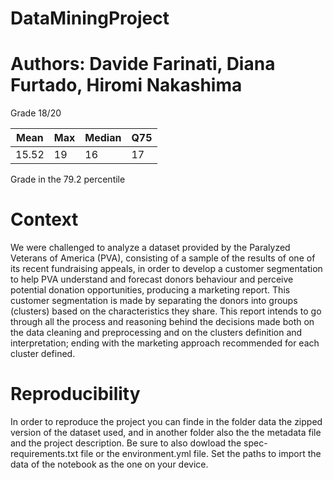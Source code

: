 # DataMiningProject

# Authors: Davide Farinati, Diana Furtado, Hiromi Nakashima

Grade 18/20

Mean | Max | Median | Q75
-----|-----|--------|----
15.52| 19  |  16    | 17

Grade in the 79.2 percentile

# Context

We were challenged to analyze a dataset provided by the Paralyzed Veterans of America (PVA), consisting of a sample of the results of one of its recent fundraising appeals, in order to develop a customer segmentation to help PVA understand and forecast donors behaviour and perceive potential donation opportunities, producing a marketing report.
This customer segmentation is made by separating the donors into groups (clusters) based on the characteristics they share.
This report intends to go through all the process and reasoning behind the decisions made both on the data cleaning and preprocessing and on the clusters definition and interpretation; ending with the marketing approach recommended for each cluster defined.

# Reproducibility

In order to reproduce the project you can finde in the folder data the zipped version of the dataset used, and in another folder also the the metadata file and the project description. Be sure to also dowload the spec-requirements.txt file or the environment.yml file. Set the paths to import the data of the notebook as the one on your device.

